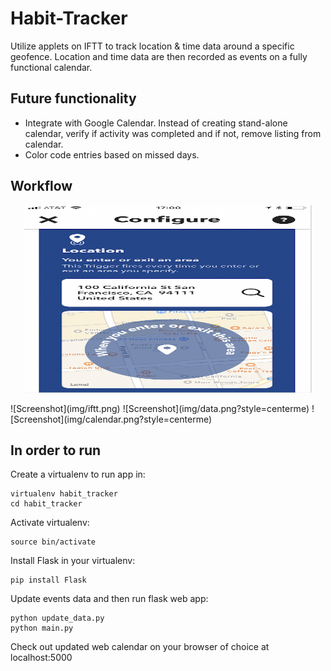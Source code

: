 # Habit-Tracker
Utilize applets on IFTT to track location & time data around a specific geofence. Location and time data are then recorded as events on a fully functional calendar.

## Future functionality
* Integrate with Google Calendar. Instead of creating stand-alone calendar, verify if activity was completed and if not, remove listing from calendar.
* Color code entries based on missed days.

## Workflow

<p align="center">
  <img width="460" height="300" src="img/iftt.png">
</p>
![Screenshot](img/iftt.png)
![Screenshot](img/data.png?style=centerme)
![Screenshot](img/calendar.png?style=centerme)



## In order to run

Create a virtualenv to run app in:

```shell
virtualenv habit_tracker
cd habit_tracker
```

Activate virtualenv:

```shell
source bin/activate
```

Install Flask in your virtualenv:

```shell
pip install Flask
```

Update events data and then run flask web app:

```shell
python update_data.py
python main.py
```

Check out updated web calendar on your browser of choice at localhost:5000



